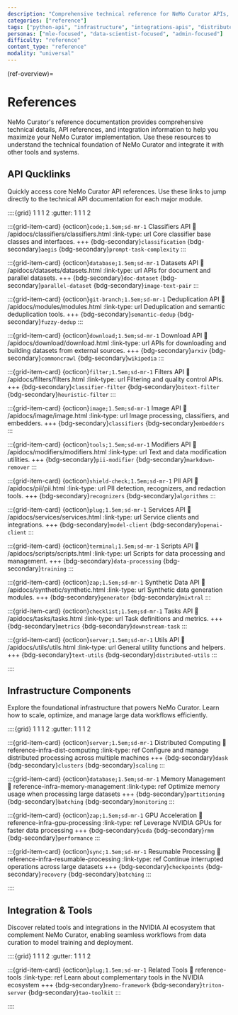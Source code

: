 ```yaml
---
description: "Comprehensive technical reference for NeMo Curator APIs, infrastructure components, and integration tools"
categories: ["reference"]
tags: ["python-api", "infrastructure", "integrations-apis", "distributed", "gpu-accelerated"]
personas: ["mle-focused", "data-scientist-focused", "admin-focused"]
difficulty: "reference"
content_type: "reference"
modality: "universal"
---
```


(ref-overview)=
# References

NeMo Curator's reference documentation provides comprehensive technical details, API references, and integration information to help you maximize your NeMo Curator implementation. Use these resources to understand the technical foundation of NeMo Curator and integrate it with other tools and systems.

## API Qucklinks

Quickly access core NeMo Curator API references. Use these links to jump directly to the technical API documentation for each major module.

::::{grid} 1 1 1 2
:gutter: 1 1 1 2

:::{grid-item-card} {octicon}`code;1.5em;sd-mr-1` Classifiers API
:link: /apidocs/classifiers/classifiers.html
:link-type: url
Core classifier base classes and interfaces.
+++
{bdg-secondary}`classification`
{bdg-secondary}`aegis`
{bdg-secondary}`prompt-task-complexity`
:::

:::{grid-item-card} {octicon}`database;1.5em;sd-mr-1` Datasets API
:link: /apidocs/datasets/datasets.html
:link-type: url
APIs for document and parallel datasets.
+++
{bdg-secondary}`doc-dataset`
{bdg-secondary}`parallel-dataset`
{bdg-secondary}`image-text-pair`
:::

:::{grid-item-card} {octicon}`git-branch;1.5em;sd-mr-1` Deduplication API
:link: /apidocs/modules/modules.html
:link-type: url
Deduplication and semantic deduplication tools.
+++
{bdg-secondary}`semantic-dedup`
{bdg-secondary}`fuzzy-dedup`
:::

:::{grid-item-card} {octicon}`download;1.5em;sd-mr-1` Download API
:link: /apidocs/download/download.html
:link-type: url
APIs for downloading and building datasets from external sources.
+++
{bdg-secondary}`arxiv`
{bdg-secondary}`commoncrawl`
{bdg-secondary}`wikipedia`
:::

:::{grid-item-card} {octicon}`filter;1.5em;sd-mr-1` Filters API
:link: /apidocs/filters/filters.html
:link-type: url
Filtering and quality control APIs.
+++
{bdg-secondary}`classifier-filter`
{bdg-secondary}`bitext-filter`
{bdg-secondary}`heuristic-filter`
:::

:::{grid-item-card} {octicon}`image;1.5em;sd-mr-1` Image API
:link: /apidocs/image/image.html
:link-type: url
Image processing, classifiers, and embedders.
+++
{bdg-secondary}`classifiers`
{bdg-secondary}`embedders`
:::

:::{grid-item-card} {octicon}`tools;1.5em;sd-mr-1` Modifiers API
:link: /apidocs/modifiers/modifiers.html
:link-type: url
Text and data modification utilities.
+++
{bdg-secondary}`pii-modifier`
{bdg-secondary}`markdown-remover`
:::

:::{grid-item-card} {octicon}`shield-check;1.5em;sd-mr-1` PII API
:link: /apidocs/pii/pii.html
:link-type: url
PII detection, recognizers, and redaction tools.
+++
{bdg-secondary}`recognizers`
{bdg-secondary}`algorithms`
:::

:::{grid-item-card} {octicon}`plug;1.5em;sd-mr-1` Services API
:link: /apidocs/services/services.html
:link-type: url
Service clients and integrations.
+++
{bdg-secondary}`model-client`
{bdg-secondary}`openai-client`
:::

:::{grid-item-card} {octicon}`terminal;1.5em;sd-mr-1` Scripts API
:link: /apidocs/scripts/scripts.html
:link-type: url
Scripts for data processing and management.
+++
{bdg-secondary}`data-processing`
{bdg-secondary}`training`
:::

:::{grid-item-card} {octicon}`zap;1.5em;sd-mr-1` Synthetic Data API
:link: /apidocs/synthetic/synthetic.html
:link-type: url
Synthetic data generation modules.
+++
{bdg-secondary}`generator`
{bdg-secondary}`mixtral`
:::


:::{grid-item-card} {octicon}`checklist;1.5em;sd-mr-1` Tasks API
:link: /apidocs/tasks/tasks.html
:link-type: url
Task definitions and metrics.
+++
{bdg-secondary}`metrics`
{bdg-secondary}`downstream-task`
:::

:::{grid-item-card} {octicon}`server;1.5em;sd-mr-1` Utils API
:link: /apidocs/utils/utils.html
:link-type: url
General utility functions and helpers.
+++
{bdg-secondary}`text-utils`
{bdg-secondary}`distributed-utils`
:::

::::

## Infrastructure Components

Explore the foundational infrastructure that powers NeMo Curator. Learn how to scale, optimize, and manage large data workflows efficiently.

::::{grid} 1 1 1 2
:gutter: 1 1 1 2

:::{grid-item-card} {octicon}`server;1.5em;sd-mr-1` Distributed Computing
:link: reference-infra-dist-computing
:link-type: ref
Configure and manage distributed processing across multiple machines
+++
{bdg-secondary}`dask`
{bdg-secondary}`clusters`
{bdg-secondary}`scaling`
:::

:::{grid-item-card} {octicon}`database;1.5em;sd-mr-1` Memory Management
:link: reference-infra-memory-management
:link-type: ref
Optimize memory usage when processing large datasets
+++
{bdg-secondary}`partitioning`
{bdg-secondary}`batching`
{bdg-secondary}`monitoring`
:::

:::{grid-item-card} {octicon}`zap;1.5em;sd-mr-1` GPU Acceleration
:link: reference-infra-gpu-processing
:link-type: ref
Leverage NVIDIA GPUs for faster data processing
+++
{bdg-secondary}`cuda`
{bdg-secondary}`rmm`
{bdg-secondary}`performance`
:::

:::{grid-item-card} {octicon}`sync;1.5em;sd-mr-1` Resumable Processing
:link: reference-infra-resumable-processing
:link-type: ref
Continue interrupted operations across large datasets
+++
{bdg-secondary}`checkpoints`
{bdg-secondary}`recovery`
{bdg-secondary}`batching`
:::

::::

## Integration & Tools

Discover related tools and integrations in the NVIDIA AI ecosystem that complement NeMo Curator, enabling seamless workflows from data curation to model training and deployment.

::::{grid} 1 1 1 2
:gutter: 1 1 1 2

:::{grid-item-card} {octicon}`plug;1.5em;sd-mr-1` Related Tools
:link: reference-tools
:link-type: ref
Learn about complementary tools in the NVIDIA ecosystem
+++
{bdg-secondary}`nemo-framework`
{bdg-secondary}`triton-server`
{bdg-secondary}`tao-toolkit`
:::

::::
